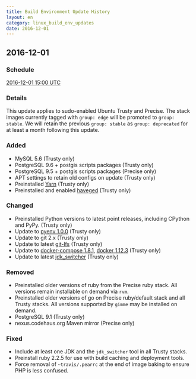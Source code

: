 ```yaml
---
title: Build Environment Update History
layout: en
category: linux_build_env_updates
date: 2016-12-01
---
```


## 2016-12-01

### Schedule

[2016-12-01 15:00 UTC](http://everytimezone.com/#2016-12-1,180,cn3)


### Details

This update applies to sudo-enabled Ubuntu Trusty and Precise.  The stack images
currently tagged with `group: edge` will be promoted to `group: stable`.  We
will retain the previous `group: stable` as `group: deprecated` for at least a
month following this update.

### Added

- MySQL 5.6 (Trusty only)
- PostgreSQL 9.6 + postgis scripts packages (Trusty only)
- PostgreSQL 9.5 + postgis scripts packages (Precise only)
- APT settings to retain old configs on update (Trusty only)
- Preinstalled [Yarn](https://yarnpkg.com/) (Trusty only)
- Preinstalled and enabled [haveged](http://packages.ubuntu.com/trusty/haveged)
  (Trusty only)

### Changed

- Preinstalled Python versions to latest point releases, including CPython and
  PyPy. (Trusty only)
- Update to [pyenv 1.0.0](https://github.com/yyuu/pyenv/releases/tag/v1.0.0)
  (Trusty only)
- Update to git 2.x (Trusty only)
- Update to latest [git-lfs](https://github.com/git-lfs/git-lfs) (Trusty only)
- Update to [docker-compose
  1.8.1](https://github.com/docker/compose/releases/tag/1.8.1), [docker
1.12.3](https://github.com/docker/docker/releases/tag/v1.12.3) (Trusty only)
- Update to latest
  [jdk\_switcher](https://github.com/michaelklishin/jdk_switcher) (Trusty only)

### Removed

- Preinstalled older versions of ruby from the Precise ruby stack.  All versions
  remain installable on demand via `rvm`.
- Preinstalled older versions of go on Precise ruby/default stack and all Trusty
  stacks.  All versions supported by `gimme` may be installed on demand.
- PostgreSQL 9.1 (Trusty only)
- nexus.codehaus.org Maven mirror (Precise only)

### Fixed

- Include at least one JDK and the `jdk_switcher` tool in all Trusty stacks.
- Preinstall ruby 2.2.5 for use with build caching and deployment tools.
- Force removal of `~travis/.pearrc` at the end of image baking to ensure PHP is
  less confused.
